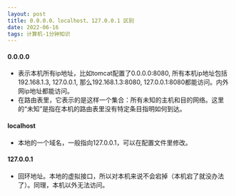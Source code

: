 ```yaml
---
layout: post
title: 0.0.0.0、localhost、127.0.0.1 区别
date: 2022-06-16
tags: 计算机-1分钟知识
---
```


#### 0.0.0.0
- 表示本机所有ip地址，比如tomcat配置了0.0.0.0:8080, 所有本机ip地址包括192.168.1.3, 127.0.0.1, 那么192.168.1.3:8080, 127.0.0.1:8080都能访问。内外网ip地址都能访问。
- 在路由表里，它表示的是这样一个集合：所有未知的主机和目的网络。这里的“未知”是指在本机的路由表里没有特定条目指明如何到达。

#### localhost
- 本地的一个域名，一般指向127.0.0.1，可以在配置文件里修改。

#### 127.0.0.1
- 回环地址。本地的虚拟接口，所以对本机来说不会宕掉（本机宕了就没办法了）。同理，本机以外无法访问。
